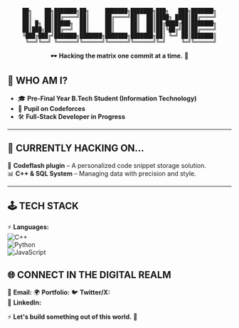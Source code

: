 <div align="center">
  
    ██╗    ██╗███████╗██╗     ███████╗███████╗███╗   ███╗███████╗
    ██║    ██║██╔════╝██║     ██╔════╝██║  ██║████╗ ████║██╔════╝
    ██║ █╗ ██║█████╗  ██║     ██║     ██║  ██║██╔████╔██║███████╗
    ██║███╗██║██╔══╝  ██║     ██║     ██║  ██║██║╚██╔╝██║██╔════╝
    ╚███╔███╔╝███████╗███████╗███████╗███████╗██║ ╚═╝ ██║███████║
     ╚══╝╚══╝ ╚══════╝╚══════╝╚══════╝╚══════╝╚═╝     ╚═╝╚══════╝
 

🕶️ **Hacking the matrix one commit at a time.** 🚀  
</div>


## 🌌 WHO AM I?  

- 🎓 **Pre-Final Year B.Tech Student (Information Technology)**
- 🤖 **Pupil on Codeforces** 
- 🛠️ **Full-Stack Developer in Progress**
  
---

## 💾 CURRENTLY HACKING ON...  

🚀 **Codeflash plugin** – A personalized code snippet storage solution.  
📊 **C++ & SQL System** – Managing data with precision and style.  

---

## 🕹 TECH STACK

⚡ **Languages:**  
![C++](https://img.shields.io/badge/C%2B%2B-00599C?style=for-the-badge&logo=c%2B%2B&logoColor=white)  
![Python](https://img.shields.io/badge/Python-FFD43B?style=for-the-badge&logo=python&logoColor=black)  
![JavaScript](https://img.shields.io/badge/JavaScript-FF5733?style=for-the-badge&logo=javascript&logoColor=black)  

## 🌐 CONNECT IN THE DIGITAL REALM  

📩 **Email:** 
🌍 **Portfolio:**
🐦 **Twitter/X:**  
💼 **LinkedIn:**


⚡ **Let's build something out of this world.** 🚀  
